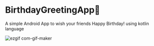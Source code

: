 # BirthdayGreetingApp🎂

A simple Android App to wish your friends Happy Birthday! using kotlin language



![ezgif com-gif-maker](https://user-images.githubusercontent.com/66429052/101759208-50b45880-3aff-11eb-928c-f310cbeb146d.gif)

